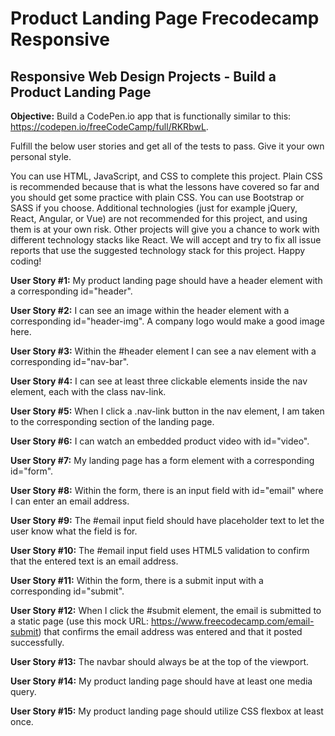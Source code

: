 # Product Landing Page Frecodecamp Responsive

## Responsive Web Design Projects - Build a Product Landing Page

**Objective:** Build a CodePen.io app that is functionally similar to this: https://codepen.io/freeCodeCamp/full/RKRbwL.

Fulfill the below user stories and get all of the tests to pass. Give it your own personal style.

You can use HTML, JavaScript, and CSS to complete this project. Plain CSS is recommended because that is what the lessons have covered so far and you should get some practice with plain CSS. You can use Bootstrap or SASS if you choose. Additional technologies (just for example jQuery, React, Angular, or Vue) are not recommended for this project, and using them is at your own risk. Other projects will give you a chance to work with different technology stacks like React. We will accept and try to fix all issue reports that use the suggested technology stack for this project. Happy coding!

**User Story #1:** My product landing page should have a header element with a corresponding id="header".

**User Story #2:** I can see an image within the header element with a corresponding id="header-img". A company logo would make a good image here.

**User Story #3:** Within the #header element I can see a nav element with a corresponding id="nav-bar".

**User Story #4:** I can see at least three clickable elements inside the nav element, each with the class nav-link.

**User Story #5:** When I click a .nav-link button in the nav element, I am taken to the corresponding section of the landing page.

**User Story #6:** I can watch an embedded product video with id="video".

**User Story #7:** My landing page has a form element with a corresponding id="form".

**User Story #8:** Within the form, there is an input field with id="email" where I can enter an email address.

**User Story #9:** The #email input field should have placeholder text to let the user know what the field is for.

**User Story #10:** The #email input field uses HTML5 validation to confirm that the entered text is an email address.

**User Story #11:** Within the form, there is a submit input with a corresponding id="submit".

**User Story #12:** When I click the #submit element, the email is submitted to a static page (use this mock URL: https://www.freecodecamp.com/email-submit) that confirms the email address was entered and that it posted successfully.

**User Story #13:** The navbar should always be at the top of the viewport.

**User Story #14:** My product landing page should have at least one media query.

**User Story #15:** My product landing page should utilize CSS flexbox at least once.
